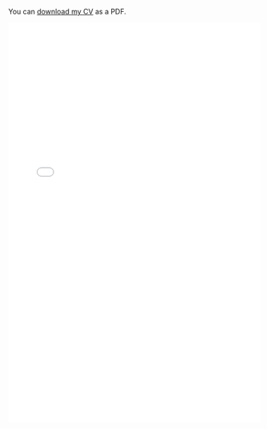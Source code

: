 You can [download my CV](assets/cv.pdf) as a PDF.

<embed src="cv.pdf" type="application/pdf" width="100%" height="800px" />
